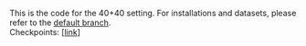 This is the code for the 40+40 setting. For installations and datasets, please refer to the [default branch](https://github.com/yaoyao-liu/CL-DETR).
<br>
Checkpoints: \[[link](https://drive.google.com/drive/u/1/folders/1kKLl1MMRMTU4uTc5isoq2wPJjSH-3VhE)\]
